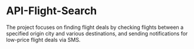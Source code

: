 # API-Flight-Search
 The project focuses on finding flight deals by checking flights between a specified origin city and various destinations, and sending notifications for low-price flight deals via SMS.
